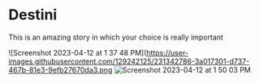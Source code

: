 # Destini

This is an amazing story in which your choice is really important

![Screenshot 2023-04-12 at 1 37 48 PM](https://user-images.githubusercontent.com/129242125/231342786-3a017301-d737-467b-81e3-9efb27670da3.png
![Screenshot 2023-04-12 at 1 50 03 PM](https://user-images.githubusercontent.com/129242125/231344792-dfa1e6f9-6d9b-4a01-83b5-4755ce173620.png)
